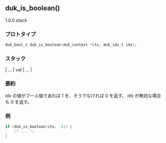 ## duk_is_boolean() 

1.0.0 stack

### プロトタイプ

```c
duk_bool_t duk_is_boolean(duk_context *ctx, duk_idx_t idx);
```

### スタック

| ... | val | ... |

### 要約

idx の値がブール値であれば 1 を、そうでなければ 0 を返す。 idx が無効な場合も 0 を返す。


### 例

```c
if (duk_is_boolean(ctx, -3)) {
    /* ... */
}
```